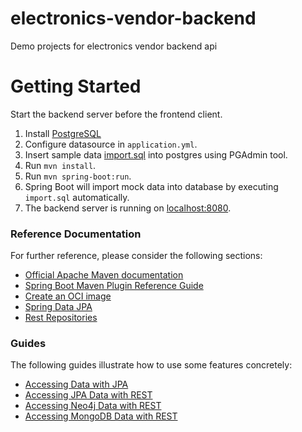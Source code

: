 # electronics-vendor-backend

Demo projects for electronics vendor backend api

# Getting Started

Start the backend server before the frontend client.

1. Install [PostgreSQL](https://www.postgresql.org/download/)
2. Configure datasource in `application.yml`.
3. Insert sample data [import.sql](https://github.com/KrishnakanthYachareni/electronics-vendor-backend/blob/master/src/main/resources/import.sql) into postgres using PGAdmin tool.
4. Run `mvn install`.
5. Run `mvn spring-boot:run`. 
6. Spring Boot will import mock data into database by executing `import.sql` automatically. 
7. The backend server is running on [localhost:8080](localhost:8080).

### Reference Documentation

For further reference, please consider the following sections:

* [Official Apache Maven documentation](https://maven.apache.org/guides/index.html)
* [Spring Boot Maven Plugin Reference Guide](https://docs.spring.io/spring-boot/docs/2.6.3/maven-plugin/reference/html/)
* [Create an OCI image](https://docs.spring.io/spring-boot/docs/2.6.3/maven-plugin/reference/html/#build-image)
* [Spring Data JPA](https://docs.spring.io/spring-boot/docs/2.6.3/reference/htmlsingle/#boot-features-jpa-and-spring-data)
* [Rest Repositories](https://docs.spring.io/spring-boot/docs/2.6.3/reference/htmlsingle/#howto-use-exposing-spring-data-repositories-rest-endpoint)

### Guides

The following guides illustrate how to use some features concretely:

* [Accessing Data with JPA](https://spring.io/guides/gs/accessing-data-jpa/)
* [Accessing JPA Data with REST](https://spring.io/guides/gs/accessing-data-rest/)
* [Accessing Neo4j Data with REST](https://spring.io/guides/gs/accessing-neo4j-data-rest/)
* [Accessing MongoDB Data with REST](https://spring.io/guides/gs/accessing-mongodb-data-rest/)